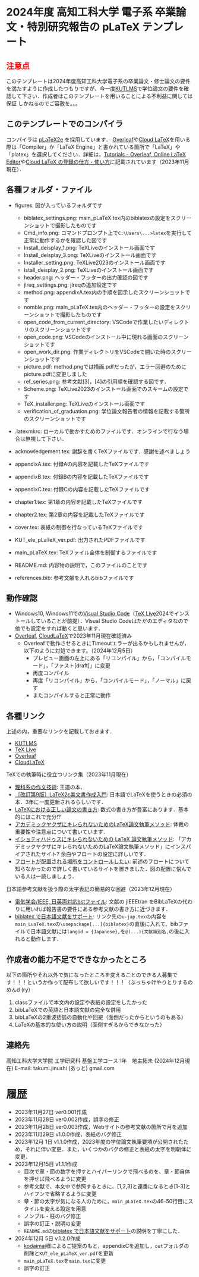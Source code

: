# 2024年度 高知工科大学 電子系 卒業論文・特別研究報告の pLaTeX テンプレート

## <span style="color: red; ">注意点</span>
このテンプレートは2024年度高知工科大学電子系の卒業論文・修士論文の要件を満たすように作成したつもりですが、今一度[KUTLMS](https://lms.kochi-tech.ac.jp/)で学位論文の要件を確認して下さい．作成者はこのテンプレートを用いることによる不利益に関しては保証
しかねるのでご容赦を。。。

## このテンプレートでのコンパイラ
コンパイラは [pLaTeX2e](https://oku.edu.mie-u.ac.jp/~okumura/jsclasses/) を採用しています．
[Overleaf](https://www.overleaf.com)や[Cloud LaTeX](https://cloudlatex.io)を用いる際は「Compiler」か「LaTeX Engine」と書かれている箇所で「LaTeX」や「platex」を選択してください．詳細は，[Tutorials - Overleaf, Online LaTeX Editor](https://www.overleaf.com/learn/latex/Tutorials)や[Cloud LaTeX の登録の仕方・使い方](https://cloudlatex.io/how-to-use-cl)に記載されています（2023年11月現在）．

## 各種フォルダ・ファイル
- figures: 図が入っているフォルダです
  - biblatex_settings.png: main_pLaTeX.tex内のbiblatexの設定をスクリーンショットで撮影したものです
  - Cmd_info.png: コマンドプロンプト上で```C:\Users\...>latex```を実行して正常に動作するかを確認した図です
  - Install_deisplay_1.png: TeXLiveのインストール画面です
  - Install_deisplay_3.png: TeXLiveのインストール画面です
  - Installer_setting.png: TeXLive2023のインストール画面です
  - Istall_deisplay_2.png: TeXLiveのインストール画面です
  - header.png: ヘッダー・フッターの出力確認の図です
  - jlreq_settings.png: jlreqの追加設定です
  - method.png: appendixA.tex内の手順を図示したスクリーンショットです
  - nomble.png: main_pLaTeX.tex内のヘッダー・フッターの設定をスクリーンショットで撮影したものです
  - open_code_from_current_directory: VSCodeで作業したいディレクトリのスクリーンショットです
  - open_code.png: VSCodeのインストール中に現れる画面のスクリーンショットです
  - open_work_dir.png: 作業ディレクトリをVSCodeで開いた時のスクリーンショットです
  - picture.pdf: method.pngでは描画.pdfだったが，エラー回避のためにpicture.pdfに変更しました
  - ref_series.png: 参考文献[3]，[4]の引用順を確認する図です．
  - Scheme.png: TeXLive2023のインストール画面でのスキームの設定です
  - TeX_installer.png: TeXLiveのインストール画面です
  - verification_of_graduation.png: 学位論文報告者の情報を記載する箇所のスクリーンショットです

- .latexmkrc: ローカルで動かすためのファイルです．オンラインで行なう場合は無視して下さい．
- acknowledgement.tex: 謝辞を書くTeXファイルです．感謝を述べましょう
- appendixA.tex: 付録Aの内容を記載したTeXファイルです
- appendixB.tex: 付録Bの内容を記載したTeXファイルです
- appendixC.tex: 付録Cの内容を記載したTeXファイルです
- chapter1.tex: 第1章の内容を記載したTeXファイルです
- chapter2.tex: 第2章の内容を記載したTeXファイルです
- cover.tex: 表紙の制御を行なっているTeXファイルです
- KUT_ele_pLaTeX_ver.pdf: 出力されたPDFファイルです
- main_pLaTeX.tex: TeXファイル全体を制御するファイルです
- README.md: 内容物の説明で，このファイルのことです
- references.bib: 参考文献を入れるbibファイルです

## 動作確認
- Windows10, Windows11での[Visual Studio Code](https://code.visualstudio.com/)（[TeX Live](https://texwiki.texjp.org/?TeX%20Live)2024でインストールしていることが前提）．Visual Studio Codeはただのエディタなので他でも設定をすれば動くと思います．
- [Overleaf](https://www.overleaf.com), [CloudLaTeX](https://cloudlatex.io)で2023年11月現在確認済み
  - Overleafで動作させるときにTimeoutエラーが出るかもしれませんが，以下のように対処できます。（2024年12月5日）
    - プレビュー画面の左上にある「リコンパイル」から，「コンパイルモード」，「ファスト[draft]」に変更
    - 再度コンパイル
    - 再度「リコンパイル」から，「コンパイルモード」，「ノーマル」に戻す
    - またコンパイルすると正常に動作

## 各種リンク
上述の内，重要なリンクを記載しておきます．
- [KUTLMS](https://lms.kochi-tech.ac.jp/)
- [TeX Live](https://texwiki.texjp.org/?TeX%20Live)
- [Overleaf](https://www.overleaf.com)
- [CloudLaTeX](https://cloudlatex.io)

TeXでの執筆時に役立つリンク集（2023年11月現在）
- [理科系の作文技術](https://www.chuko.co.jp/shinsho/1981/09/100624.html): 王道の本．
- [［改訂第9版］LaTeX2ε美文書作成入門](https://gihyo.jp/book/2023/978-4-297-13889-9): 日本語でLaTeXを使うときの必須の本．3年に一度更新されるらしいです．
- [LaTeXにおける正しい論文の書き方](https://qiita.com/birdwatcher/items/5ec42b35d84d3ee2ffbb): 数式の書き方が豊富にあります．基本的にはこれで充分!?
- [アカデミックヤクザにキレられないためのLaTeX論文執筆メソッド](https://qiita.com/suigin/items/10960e516f2d44f6b6de): 体裁の重要性や注意点について書いています．
- [イショティハドゥスにキレられないための LaTeX 論文執筆メソッド](https://qiita.com/Ishotihadus/items/bbbb85f54e6a4e7aaac0): 「アカデミックヤクザにキレられないためのLaTeX論文執筆メソッド」にインスパイアされたサイト? 余白やフロートの設定に詳しいです．
- [フロートが配置される場所をコントロールしたい](https://qiita.com/Yarakashi_Kikohshi/items/05c9ce4613b1334827c8): 前述のフロートについて知らなかったので詳しく書いているサイトを置きました．図の配置に悩んでいる人は一読しましょう．

日本語参考文献を扱う際の太字表記の簡易的な回避（2023年12月現在）
-  [電気学会/IEEE, 日英両対応bstファイル](https://github.com/ehki/jIEEEtran): 文献の jIEEEtran をBibLaTeXの代わりに用いれば報告書の要件にある参考文献の書き方に近づきます．
-  [biblatex で日本語文献をサポート](https://gist.github.com/idiotWu/4879a88a3e34618cc8215a43ba2e9fbd): リンク先の```u-jap.tex```の内容を```main_LuaTeX.tex```の```\usepackage[...]{biblatex}```の直後に入れて、bibファイルで日本語文献には```langid = {Japanese},```を```@(...){文献識別名,```の後に入れると動作します．

## 作成者の能力不足でできなかったところ
以下の箇所やそれ以外で気になったところを変えることのできる人募集です！！！というか作って配布して欲しいです！！！（ぶっちゃけやりとりするのめんd (ry）
1. classファイルで本文内の設定や表紙の設定をしたかった
2. bibLaTeXでの英語と日本語文献の完全な併用
3. bibLaTeXの2重波括弧の自動化や回避（面倒だったからというのもある）
4. LaTeXの基本的な使い方の説明（面倒すぎるからできなかった）


## 連絡先
高知工科大学大学院 工学研究科 基盤工学コース 1年　地主拓未 (2024年12月現在)
E-mail: takumi.jinushi (あっと) gmail.com

# 履歴
- 2023年11月27日 ver0.001作成
- 2023年11月28日 ver0.002作成，誤字の修正
- 2023年11月28日 ver0.003作成，Webサイトの参考文献の箇所で月を追加
- 2023年11月29日 v1.0.0作成，表紙のバグ修正
- 2023年12月 1日 v1.1.0作成，2023年度の学位論文執筆要項が公開されたため，それに伴い変更．また，いくつかのバグの修正と表紙の太字を明朝体に変更．
- 2023年12月15日 v1.1.1作成
  - 目次で章・節の数字を押すとハイパーリンクで飛べるのを、章・節自体を押せば飛べるように変更
  - 参考文献で、本文中で参照するときに、[1,2,3]と連番になるとき[1-3]とハイフンで省略するように変更
  - 章・節の太字が気になる人のために，```main_pLaTeX.tex```の46-50行目にスタイルを変える設定を用意
  - ノンブル・柱のバグ修正
  - 誤字の訂正・説明の変更
  - ```README.md```の[biblatex で日本語文献をサポート](https://gist.github.com/idiotWu/4879a88a3e34618cc8215a43ba2e9fbd)の説明を丁寧にした．
- 2024年12月 5日 v.1.2.0作成
  - [kodaimai](https://github.com/kodaimai)様によるご提案のもと，appendixCを追加し，```out```フォルダの削除と```KUT_ele_pLaTeX_ver.pdf```を更新
  - ```main_pLaTeX.tex```を```main.tex```に変更
  - 誤字の訂正
